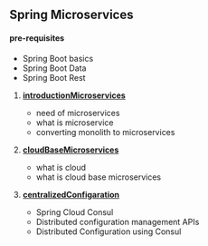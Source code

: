 ## Spring Microservices

#### pre-requisites

- Spring Boot basics
- Spring Boot Data
- Spring Boot Rest

1. **[introductionMicroservices](introductionMicroservices.md)**

   - need of microservices
   - what is microservice
   - converting monolith to microservices

2. **[cloudBaseMicroservices](cloudBaseMicroservices.md)**

   - what is cloud
   - what is cloud base microservices

3. **[centralizedConfigaration](centralizedConfigaration.md)**

   - Spring Cloud Consul
   - Distributed configuration management APIs
   - Distributed Configuration using Consul
